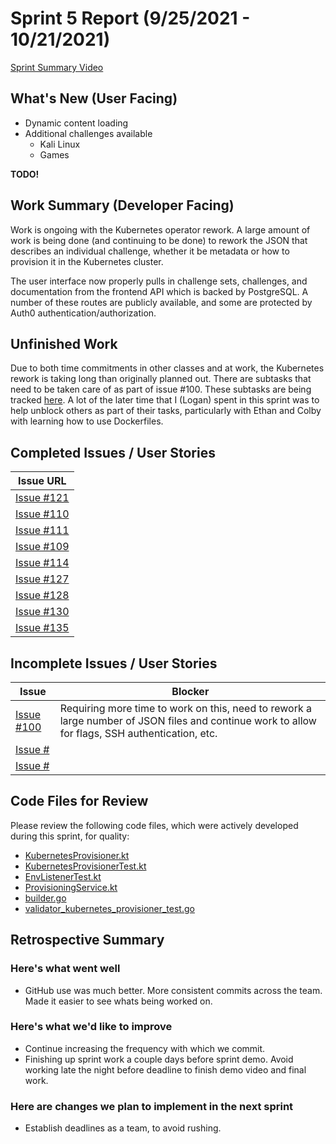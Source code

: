 # Sprint 5 Report (9/25/2021 - 10/21/2021)
[Sprint Summary Video](https://www.youtube.com/watch?v=KLDDMQUEllQ)

## What's New (User Facing)
* Dynamic content loading
* Additional challenges available
  * Kali Linux
  * Games

**TODO!**

## Work Summary (Developer Facing)
Work is ongoing with the Kubernetes operator rework. A large amount of work is being done
(and continuing to be done) to rework the JSON that describes an individual challenge,
whether it be metadata or how to provision it in the Kubernetes cluster.

The user interface now properly pulls in challenge sets, challenges, and documentation
from the frontend API which is backed by PostgreSQL. A number of these routes are publicly
available, and some are protected by Auth0 authentication/authorization.

## Unfinished Work
Due to both time commitments in other classes and at work, the Kubernetes rework is taking
long than originally planned out. There are subtasks that need to be taken care of as part
of issue #100. These subtasks are being tracked [here](https://github.com/acasi-ctf/ctf/issues/100).
A lot of the later time that I (Logan) spent in this sprint was to help unblock others as
part of their tasks, particularly with Ethan and Colby with learning how to use Dockerfiles.

## Completed Issues / User Stories
|Issue URL |
|----------|
|[Issue #121](https://github.com/acasi-ctf/ctf/issues/121) |
|[Issue #110](https://github.com/acasi-ctf/ctf/issues/110) |
|[Issue #111](https://github.com/acasi-ctf/ctf/issues/111) |
|[Issue #109](https://github.com/acasi-ctf/ctf/issues/109) |
|[Issue #114](https://github.com/acasi-ctf/ctf/issues/114) |
|[Issue #127](https://github.com/acasi-ctf/ctf/issues/127) |
|[Issue #128](https://github.com/acasi-ctf/ctf/issues/128) |
|[Issue #130](https://github.com/acasi-ctf/ctf/issues/130) |
|[Issue #135](https://github.com/acasi-ctf/ctf/issues/135) |

## Incomplete Issues / User Stories
|Issue | Blocker|
|------|-----------------------------------------------------------------------|
|[Issue #100](https://github.com/acasi-ctf/ctf/issues/100) | Requiring more time to work on this, need to rework a large number of JSON files and continue work to allow for flags, SSH authentication, etc. |
|[Issue #]() | |
|[Issue #]() | |

## Code Files for Review
Please review the following code files, which were actively developed during this sprint, for quality:
* [KubernetesProvisioner.kt](https://github.com/acasi-ctf/ctf/blob/sprint5-refactor-operator/operator/src/main/kotlin/org/acasictf/ctf/operator/provisioner/kubernetes/KubernetesProvisioner.kt)
* [KubernetesProvisionerTest.kt](https://github.com/acasi-ctf/ctf/blob/sprint5-refactor-operator/operator/src/test/kotlin/org/acasictf/ctf/operator/provisioner/kubernetes/KubernetesProvisionerTest.kt)
* [EnvListenerTest.kt](https://github.com/acasi-ctf/ctf/blob/sprint5-refactor-operator/operator/src/test/kotlin/org/acasictf/ctf/operator/provisioner/kubernetes/EnvListenerTest.kt)
* [ProvisioningService.kt](https://github.com/acasi-ctf/ctf/blob/sprint5-refactor-operator/operator/src/main/kotlin/org/acasictf/ctf/operator/service/ProvisioningService.kt)
* [builder.go](https://github.com/acasi-ctf/ctf/blob/sprint5-refactor-operator/pkg/challenges/builder/builder.go)
* [validator_kubernetes_provisioner_test.go](https://github.com/acasi-ctf/ctf/blob/sprint5-refactor-operator/pkg/challenges/validator/validator_kubernetes_provisioner_test.go)

## Retrospective Summary
### Here's what went well
* GitHub use was much better. More consistent commits across the team. Made it easier to see whats being worked on.

### Here's what we'd like to improve
* Continue increasing the frequency with which we commit. 
* Finishing up sprint work a couple days before sprint demo. Avoid working late the night before deadline to finish demo video and final work.

### Here are changes we plan to implement in the next sprint
* Establish deadlines as a team, to avoid rushing.
